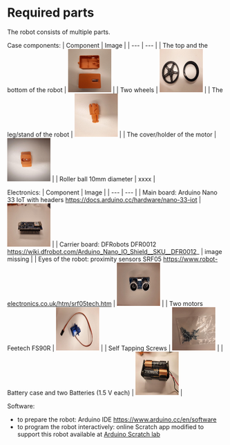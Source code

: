 # Required parts

The robot consists of multiple parts.

Case components:
| Component | Image | 
| ---      | ---       |
| The top and the bottom of the robot | <img src="/doc/pictures/image16.jpg" width="100" height="100"> | 
| Two wheels | <img src="/doc/pictures/image7.jpg" width="100" height="100"> | 
| The leg/stand of the robot | <img src="/doc/pictures/image14.jpg" width="100" height="100">   | 
| The cover/holder of the motor | <img src="/doc/pictures/image4.jpg" width="100" height="100">  | 
| Roller ball 10mm diameter | xxxx |


Electronics:
| Component | Image | 
| ---      | ---       |
| Main board: Arduino Nano 33 IoT with headers  https://docs.arduino.cc/hardware/nano-33-iot | <img src="/doc/pictures/image19.jpg" width="100" height="100"> | 
| Carrier board: DFRobots DFR0012 https://wiki.dfrobot.com/Arduino_Nano_IO_Shield__SKU__DFR0012_ |  image missing  | 
| Eyes of the robot: proximity sensors SRF05 https://www.robot-electronics.co.uk/htm/srf05tech.htm | <img src="/doc/pictures/image23.jpg" width="100" height="100">   |
| Two motors Feetech FS90R | <img src="/doc/pictures/image20.jpg" width="100" height="100">   |
| Self Tapping Screws | <img src="/doc/pictures/image24.jpg" width="100" height="100">   | 
| Battery case and two Batteries (1.5 V each) | <img src="/doc/pictures/image10.jpg" width="100" height="100">   |

Software:
* to prepare the robot: Arduino IDE https://www.arduino.cc/en/software  
* to program the robot interactively: online Scratch app modified to support this robot available at [Arduino Scratch lab](https://labs-scratch.arduino.cc/)

